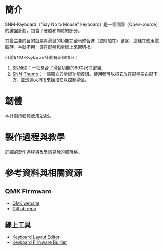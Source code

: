 
# 簡介
SNM-Keyboard（"Say No to Mouse" Keyboard）是一個開源（Open-source）的鍵盤計劃，包含了硬體和韌體的部分。

其最主要的目的就是將滑鼠的功能完全地整合進（或附加在）鍵盤，這樣在使用電腦時，手就不用一直在鍵盤和滑鼠上來回切換。

目前SNM-Keyboard計劃有兩個項目：
1. [SNM60](/snm60)：一把整合了滑鼠功能的60%尺寸鍵盤。
2. [SNM-Thumb](/snm-thumb)：一個獨立的滑鼠功能模組。使用者可以把它放在鍵盤空白鍵下方，並透過大拇指來操控它以控制滑鼠。

# 韌體
本計劃的韌體使用[QMK](#qmk-firmware)。

# 製作過程與教學
詳細的製作過程與教學請見[我的部落格](https://zite-h.github.io/pages/serial/s-diysnmkeyboard.html)。

# 參考資料與相關資源
## QMK Firmware
* [QMK website](https://qmk.fm/)
* [Github repo](https://github.com/qmk/qmk_firmware)

## 線上工具
* [Keyboard Layout Editor](http://www.keyboard-layout-editor.com/)
* [Keyboard Firmware Builder](https://kbfirmware.com/)
